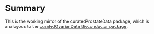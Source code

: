 # Summary

This is the working mirror of the curatedProstateData package, which is analogous to the [curatedOvarianData
Bioconductor package](http://www.bioconductor.org/packages/curatedOvarianData).
